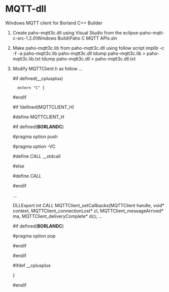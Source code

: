 # MQTT-dll
Windows MQTT client for Borland C++ Builder

1. Create paho-mqtt3c.dll using Visual Studio from the eclipse-paho-mqtt-c-src-1.2.0\Windows Build\Paho C MQTT APIs.sln

2. Make paho-mqtt3c.lib from paho-mqtt3c.dll using follow script
	implib -c -f -a paho-mqtt3c.lib paho-mqtt3c.dll
	tdump paho-mqtt3c.lib > paho-mqtt3c.lib.txt
	tdump paho-mqtt3c.dll > paho-mqtt3c.dll.txt

3. Modify MQTTClient.h as follow
	...

	#if defined(__cplusplus)
	
		 extern "C" {
	
	#endif
	
	#if !defined(MQTTCLIENT_H)
	
	#define MQTTCLIENT_H 
	
	#if defined(__BORLANDC__)
	
	#pragma option push
	
	#pragma option -VC
	
	#define _CALL_ __stdcall
	
	#else
	
	#define _CALL_
	
	#endif 

	
	...
	
	DLLExport int _CALL_ MQTTClient_setCallbacks(MQTTClient handle, void* context, MQTTClient_connectionLost* cl,
	MQTTClient_messageArrived* ma, MQTTClient_deliveryComplete* dc);
	...
	 
	#if defined(__BORLANDC__)
	
	#pragma option pop
	
	#endif
	
	#endif
	
	#ifdef __cplusplus
	
	}
	
	#endif 

